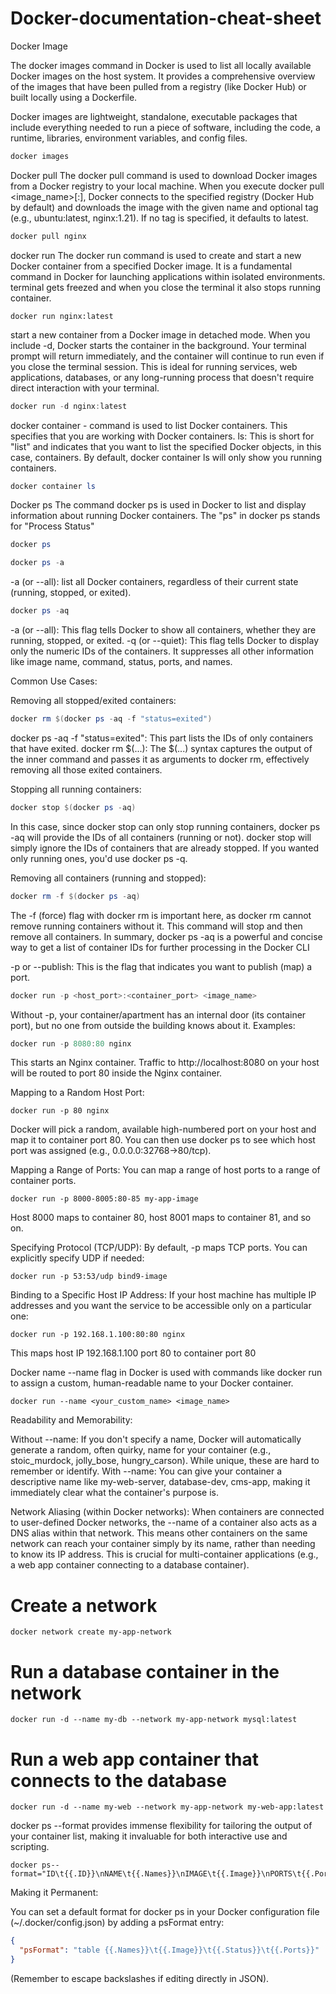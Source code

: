 # Docker-documentation-cheat-sheet
Docker Image

The docker images command in Docker is used to list all locally available Docker images on the host system. It provides a comprehensive overview of the images that have been pulled from a registry (like Docker Hub) or built locally using a Dockerfile.

Docker images are lightweight, standalone, executable packages that include everything needed to run a piece of software, including the code, a runtime, libraries, environment variables, and config files.

```powershell
docker images
```

Docker pull
The docker pull command is used to download Docker images from a Docker registry to your local machine. When you execute docker pull <image_name>[:<tag>], Docker connects to the specified registry (Docker Hub by default) and downloads the image with the given name and optional tag (e.g., ubuntu:latest, nginx:1.21). If no tag is specified, it defaults to latest.

```powershell
docker pull nginx
```
docker run
The docker run command is used to create and start a new Docker container from a specified Docker image. It is a fundamental command in Docker for launching applications within isolated environments. 
terminal gets freezed and when you close the terminal it also stops running container.

```
docker run nginx:latest
```
start a new container from a Docker image in detached mode. When you include -d, Docker starts the container in the background. Your terminal prompt will return immediately, and the container will continue to run even if you close the terminal session. This is ideal for running services, web applications, databases, or any long-running process that doesn't require direct interaction with your terminal.

```powershell
docker run -d nginx:latest
```
docker container -
command is used to list Docker containers.
This specifies that you are working with Docker containers.
ls: This is short for "list" and indicates that you want to list the specified Docker objects, in this case, containers.
By default, docker container ls will only show you running containers.
```powershell
docker container ls
```
Docker ps
The command docker ps is used in Docker to list and display information about running Docker containers. The "ps" in docker ps stands for "Process Status"

```powershell
docker ps
```
```powershell
docker ps -a 
```
-a (or --all): list all Docker containers, regardless of their current state (running, stopped, or exited).
```powershell
docker ps -aq
```
-a (or --all): This flag tells Docker to show all containers, whether they are running, stopped, or exited.
-q (or --quiet): This flag tells Docker to display only the numeric IDs of the containers. It suppresses all other information like image name, command, status, ports, and names.


Common Use Cases:

Removing all stopped/exited containers:

```powershell
docker rm $(docker ps -aq -f "status=exited")
```
docker ps -aq -f "status=exited": This part lists the IDs of only containers that have exited.
docker rm $(...): The $(...) syntax captures the output of the inner command and passes it as arguments to docker rm, effectively removing all those exited containers.

Stopping all running containers:
```powershell
docker stop $(docker ps -aq)
```
In this case, since docker stop can only stop running containers, docker ps -aq will provide the IDs of all containers (running or not). docker stop will simply ignore the IDs of containers that are already stopped. If you wanted only running ones, you'd use docker ps -q.

Removing all containers (running and stopped):
```powershell
docker rm -f $(docker ps -aq)
```
The -f (force) flag with docker rm is important here, as docker rm cannot remove running containers without it. This command will stop and then remove all containers.
In summary, docker ps -aq is a powerful and concise way to get a list of container IDs for further processing in the Docker CLI


-p or --publish: This is the flag that indicates you want to publish (map) a port.
```powershell
docker run -p <host_port>:<container_port> <image_name>
```
Without -p, your container/apartment has an internal door (its container port), but no one from outside the building knows about it.
Examples:
```powershell
docker run -p 8080:80 nginx
```
This starts an Nginx container.
Traffic to http://localhost:8080 on your host will be routed to port 80 inside the Nginx container.

Mapping to a Random Host Port:
```
docker run -p 80 nginx
```
Docker will pick a random, available high-numbered port on your host and map it to container port 80.
You can then use docker ps to see which host port was assigned (e.g., 0.0.0.0:32768->80/tcp).

Mapping a Range of Ports:
You can map a range of host ports to a range of container ports.
```
docker run -p 8000-8005:80-85 my-app-image
```
Host 8000 maps to container 80, host 8001 maps to container 81, and so on.

Specifying Protocol (TCP/UDP):
By default, -p maps TCP ports. You can explicitly specify UDP if needed:
```
docker run -p 53:53/udp bind9-image
```
Binding to a Specific Host IP Address:
If your host machine has multiple IP addresses and you want the service to be accessible only on a particular one:
```
docker run -p 192.168.1.100:80:80 nginx
```
This maps host IP 192.168.1.100 port 80 to container port 80

Docker name 
--name flag in Docker is used with commands like docker run to assign a custom, human-readable name to your Docker container.
```
docker run --name <your_custom_name> <image_name>
```
Readability and Memorability:

Without --name: If you don't specify a name, Docker will automatically generate a random, often quirky, name for your container (e.g., stoic_murdock, jolly_bose, hungry_carson). While unique, these are hard to remember or identify.
With --name: You can give your container a descriptive name like my-web-server, database-dev, cms-app, making it immediately clear what the container's purpose is.

Network Aliasing (within Docker networks):
When containers are connected to user-defined Docker networks, the --name of a container also acts as a DNS alias within that network. This means other containers on the same network can reach your container simply by its name, rather than needing to know its IP address. This is crucial for multi-container applications (e.g., a web app container connecting to a database container).

# Create a network
```
docker network create my-app-network
```
# Run a database container in the network
```
docker run -d --name my-db --network my-app-network mysql:latest
```
# Run a web app container that connects to the database
```
docker run -d --name my-web --network my-app-network my-web-app:latest
```

docker ps --format provides immense flexibility for tailoring the output of your container list, making it invaluable for both interactive use and scripting.
```
docker ps--format="ID\t{{.ID}}\nNAME\t{{.Names}}\nIMAGE\t{{.Image}}\nPORTS\t{{.Ports}}\nCOMMAND\t{{.Command}}\nCREATED\t{{.CreatedAt}}\nSTATUS\t{{.Status}}\n"
```
Making it Permanent:

You can set a default format for docker ps in your Docker configuration file (~/.docker/config.json) by adding a psFormat entry:
```json
{
  "psFormat": "table {{.Names}}\t{{.Image}}\t{{.Status}}\t{{.Ports}}"
}
```
(Remember to escape backslashes if editing directly in JSON).

